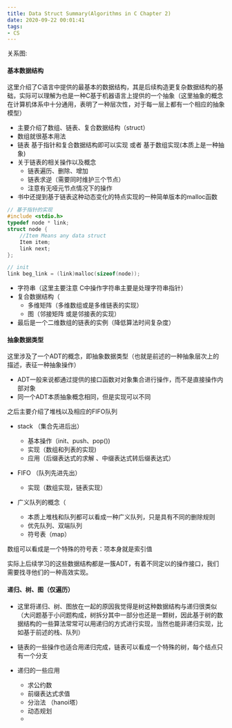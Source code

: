 ```yaml
---
title: Data Struct Summary(Algorithms in C Chapter 2)
date: 2020-09-22 00:01:41
tags:
- CS
---
```


关系图:


<!--more-->
#### 基本数据结构
这里介绍了C语言中提供的最基本的数据结构，其是后续构造更复杂数据结构的基础，实际可以理解为也是一种C基于机器语言上提供的一个抽象（这里抽象的概念在计算机体系中十分通用，表明了一种层次性，对于每一层上都有一个相应的抽象模型）


* 主要介绍了数组、链表、复合数据结构（struct）
* 数组就很基本用法
* 链表 基于指针和复合数据结构即可以实现 或者 基于数组实现(本质上是一种抽象)
* 关于链表的相关操作以及概念
    * 链表遍历、删除、增加
    * 链表求逆（需要同时维护三个节点）
    * 注意有无哑元节点情况下的操作
* 书中还提到基于链表这种动态变化的特点实现的一种简单版本的malloc函数

```C
// 基于指针的实现
#include <stdio.h>
typedef node * link;
struct node {
    //Item Means any data struct
    Item item;
    link next;
};

// init
link beg_link = (link)malloc(sizeof(node));

```
* 字符串（这里主要注意 C中操作字符串主要是处理字符串指针）
* 复合数据结构（
  * 多维矩阵（多维数组或是多维链表的实现）
  * 图（邻接矩阵 或是邻接表的实现） 
* 最后是一个二维数组的链表的实例（降低算法时间复杂度）


#### 抽象数据类型

这里涉及了一个ADT的概念，即抽象数据类型（也就是前述的一种抽象层次上的描述，表征一种抽象操作）
* ADT一般来说都通过提供的接口函数对对象集合进行操作，而不是直接操作内部对象
* 同一个ADT本质抽象概念相同，但是实现可以不同

之后主要介绍了堆栈以及相应的FIFO队列
* stack （集合先进后出）
  * 基本操作（init、push、pop())
  * 实现（数组和列表的实现)
  * 应用（后缀表达式的求解 、中缀表达式转后缀表达式）


* FIFO （队列先进先出）
    * 实现（数组实现，链表实现）

* 广义队列的概念（
    * 本质上堆栈和队列都可以看成一种广义队列，只是具有不同的删除规则
    * 优先队列、双端队列
    * 符号表（map）

数组可以看成是一个特殊的符号表：项本身就是索引值

实际上后续学习的这些数据结构都是一簇ADT，有着不同定以的操作接口，我们需要找寻他们的一种高效实现。


#### 递归、树、图（仅遍历）

* 这里将递归、树、图放在一起的原因我觉得是树这种数据结构与递归很类似（大问题基于小问题构成，树拆分其中一部分也还是一颗树，因此基于树的数据结构的一些算法常常可以用递归的方式进行实现，当然也能非递归实现，比如基于前述的栈、队列）

* 链表的一些操作也适合用递归完成，链表可以看成一个特殊的树，每个结点只有一个分支

* 递归的一些应用
  * 求公约数
  * 前缀表达式求值
  * 分治法 （hanoi塔）
  * 动态规划
  *   
